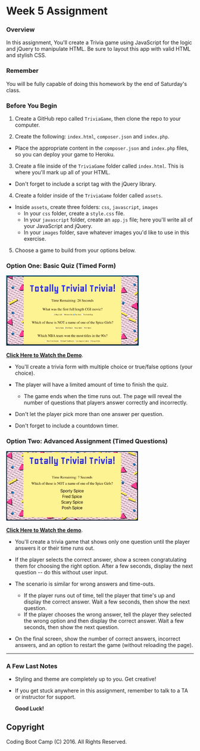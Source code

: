# Week 5 Assignment

### Overview
In this assignment, You'll create a Trivia game using JavaScript for the logic and jQuery to manipulate HTML. Be sure to layout this app with valid HTML and stylish CSS.

### Remember

You will be fully capable of doing this homework by the end of Saturday's class.


### Before You Begin
1. Create a GitHub repo called `TriviaGame`, then clone the repo to your computer.

2. Create the following: `index.html`, `composer.json` and `index.php`.
  * Place the appropriate content in the `composer.json` and `index.php` files, so you can deploy your game to Heroku.

3. Create a file inside of the `TriviaGame` folder called `index.html`. This is where you'll mark up all of your HTML.
  * Don't forget to include a script tag with the jQuery library.

4. Create a folder inside of the `TriviaGame` folder called `assets`.
  * Inside `assets`, create three folders: `css`, `javascript`, `images`
    * In your `css` folder, create a `style.css` file.
    * In your `javascript` folder, create an `app.js` file; here you'll write all of your JavaScript and jQuery.
    * In your `images` folder, save whatever images you'd like to use in this exercise.

5. Choose a game to build from your options below. 


### Option One: Basic Quiz (Timed Form)
![Basic](Images/1-basic.jpg)

**[Click Here to Watch the Demo](basic-trivia-demo.mov)**.
* You'll create a trivia form with multiple choice or true/false options (your choice).

* The player will have a limited amount of time to finish the quiz.
  * The game ends when the time runs out. The page will reveal the number of questions that players answer correctly and incorrectly.

* Don't let the player pick more than one answer per question.

* Don't forget to include a countdown timer.

### Option Two: Advanced Assignment (Timed Questions)
![Advanced](Images/2-advanced.jpg)

**[Click Here to Watch the demo](advanced-trivia-demo.mov)**.

* You'll create a trivia game that shows only one question until the player answers it or their time runs out.

* If the player selects the correct answer, show a screen congratulating them for choosing the right option. After a few seconds, display the next question -- do this without user input.

* The scenario is similar for wrong answers and time-outs.
  * If the player runs out of time, tell the player that time's up and display the correct answer. Wait a few seconds, then show the next question.
  * If the player chooses the wrong answer, tell the player they selected the wrong option and then display the correct answer. Wait a few seconds, then show the next question.

* On the final screen, show the number of correct answers, incorrect answers, and an option to restart the game (without reloading the page).

-------

### A Few Last Notes
* Styling and theme are completely up to you. Get creative!

* If you get stuck anywhere in this assignment, remember to talk to a TA or instructor for support.

  **Good Luck!**

## Copyright
Coding Boot Camp (C) 2016. All Rights Reserved.
